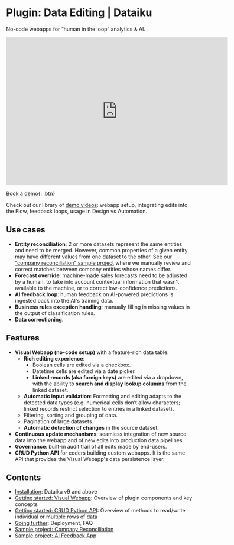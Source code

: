 # Plugin: Data Editing | Dataiku

No-code webapps for “human in the loop” analytics & AI.

<iframe src="https://www.loom.com/embed/7b79e45e755544f8baf1ff3ed1bf60ee" frameborder="0" webkitallowfullscreen="" mozallowfullscreen="" allowfullscreen="" style="height: 400px; width: 600px"></iframe>

[Book a demo](https://calendar.google.com/calendar/u/0/appointments/schedules/AcZssZ1cgQ-IQ2k2eJMm6mUrZxabQgtPSSwaZ9TgNcHcnaUDvrqfweAkf-B7xzZbTSNyYeSRc2smgLbp){: .btn}

Check out our library of [demo videos](https://loom.com/share/folder/b5e96d5672da4a58883b3b05a35445fa): webapp setup, integrating edits into the Flow, feedback loops, usage in Design vs Automation.

## Use cases

* **Entity reconciliation**: 2 or more datasets represent the same entities and need to be merged. However, common properties of a given entity may have different values from one dataset to the other. See our ["company reconciliation" sample project](sample-project-company-reconciliation) where we manually review and correct matches between company entities whose names differ.
* **Forecast override**: machine-made sales forecasts need to be adjusted by a human, to take into account contextual information that wasn't available to the machine, or to correct low-confidence predictions.
* **AI feedback loop**: human feedback on AI-powered predictions is ingested back into the AI's training data.
* **Business rules exception handling**: manually filling in missing values in the output of classification rules.
* **Data correctioning**.

## Features

* **Visual Webapp (no-code setup)** with a feature-rich data table:
  * **Rich editing experience**:
    * Boolean cells are edited via a checkbox.
    * Datetime cells are edited via a date picker.
    * **Linked records (aka foreign keys)** are edited via a dropdown, with the ability to **search and display lookup columns** from the linked dataset.
  * **Automatic input validation**: Formatting and editing adapts to the detected data types (e.g. numerical cells don’t allow characters; linked records restrict selection to entries in a linked dataset).
  * Filtering, sorting and grouping of data.
  * Pagination of large datasets.
  * **Automatic detection of changes** in the source dataset.
* **Continuous update mechanisms**: seamless integration of new source data into the webapp and of new edits into production data pipelines.
* **Governance**: built-in audit trail of all edits made by end-users.
* **CRUD Python API** for coders building custom webapps. It is the same API that provides the Visual Webapp's data persistence layer.

## Contents

* [Installation](install-plugin): Dataiku v9 and above
* [Getting started: Visual Webapp](get-started): Overview of plugin components and key concepts
* [Getting started: CRUD Python API](get-started-crud-python-api): Overview of methods to read/write individual or multiple rows of data
* [Going further](going-further): Deployment, FAQ
* [Sample project: Company Reconciliation](sample-project-company-reconciliation)
* [Sample project: AI Feedback App](sample-project-ai-feedback-app)
